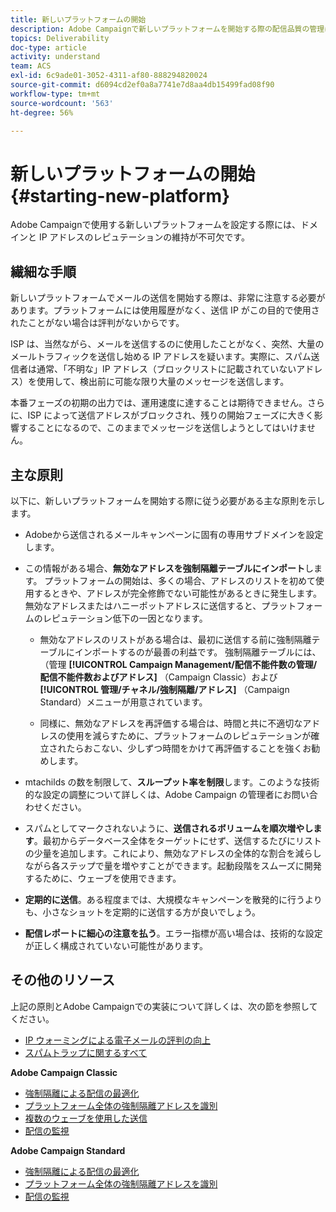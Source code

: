```yaml
---
title: 新しいプラットフォームの開始
description: Adobe Campaignで新しいプラットフォームを開始する際の配信品質の管理について詳しく説明します。
topics: Deliverability
doc-type: article
activity: understand
team: ACS
exl-id: 6c9ade01-3052-4311-af80-888294820024
source-git-commit: d6094cd2ef0a8a7741e7d8aa4db15499fad08f90
workflow-type: tm+mt
source-wordcount: '563'
ht-degree: 56%

---
```


# 新しいプラットフォームの開始 {#starting-new-platform}

Adobe Campaignで使用する新しいプラットフォームを設定する際には、ドメインと IP アドレスのレピュテーションの維持が不可欠です。

## 繊細な手順

新しいプラットフォームでメールの送信を開始する際は、非常に注意する必要があります。プラットフォームには使用履歴がなく、送信 IP がこの目的で使用されたことがない場合は評判がないからです。

ISP は、当然ながら、メールを送信するのに使用したことがなく、突然、大量のメールトラフィックを送信し始める IP アドレスを疑います。実際に、スパム送信者は通常、「不明な」IP アドレス（ブロックリストに記載されていないアドレス）を使用して、検出前に可能な限り大量のメッセージを送信します。

本番フェーズの初期の出力では、運用速度に達することは期待できません。さらに、ISP によって送信アドレスがブロックされ、残りの開始フェーズに大きく影響することになるので、このままでメッセージを送信しようとしてはいけません。

## 主な原則

以下に、新しいプラットフォームを開始する際に従う必要がある主な原則を示します。

* Adobeから送信されるメールキャンペーンに固有の専用サブドメインを設定します。

* この情報がある場合、**無効なアドレスを強制隔離テーブルにインポート**&#x200B;します。
プラットフォームの開始は、多くの場合、アドレスのリストを初めて使用するときや、アドレスが完全修飾でない可能性があるときに発生します。無効なアドレスまたはハニーポットアドレスに送信すると、プラットフォームのレピュテーション低下の一因となります。

   * 無効なアドレスのリストがある場合は、最初に送信する前に強制隔離テーブルにインポートするのが最善の利益です。 強制隔離テーブルには、（管理 **[!UICONTROL Campaign Management/配信不能件数の管理/配信不能件数およびアドレス]** （Campaign Classic）および **[!UICONTROL 管理/チャネル/強制隔離/アドレス]** （Campaign Standard）メニューが用意されています。

   * 同様に、無効なアドレスを再評価する場合は、時間と共に不適切なアドレスの使用を減らすために、プラットフォームのレピュテーションが確立されたらおこない、少しずつ時間をかけて再評価することを強くお勧めします。

* mtachilds の数を制限して、**スループット率を制限**&#x200B;します。このような技術的な設定の調整について詳しくは、Adobe Campaign の管理者にお問い合わせください。

* スパムとしてマークされないように、**送信されるボリュームを順次増やします**。最初からデータベース全体をターゲットにせず、送信するたびにリストの少量を追加します。これにより、無効なアドレスの全体的な割合を減らしながら各ステップで量を増やすことができます。起動段階をスムーズに開発するために、ウェーブを使用できます。

* **定期的に送信**。ある程度までは、大規模なキャンペーンを散発的に行うよりも、小さなショットを定期的に送信する方が良いでしょう。
* **配信レポートに細心の注意を払う**。エラー指標が高い場合は、技術的な設定が正しく構成されていない可能性があります。

## その他のリソース

上記の原則とAdobe Campaignでの実装について詳しくは、次の節を参照してください。

* [IP ウォーミングによる電子メールの評判の向上](../../help/additional-resources/increase-reputation-with-ip-warming.md)
* [スパムトラップに関するすべて](../../help/additional-resources/all-about-spam-traps.md)

**Adobe Campaign Classic**

* [ 強制隔離による配信の最適化 ](https://experienceleague.adobe.com/docs/campaign-classic/using/sending-messages/monitoring-deliveries/understanding-quarantine-management.html?lang=ja#optimizing-your-delivery-through-quarantines)
* [ プラットフォーム全体の強制隔離アドレスを識別 ](https://experienceleague.adobe.com/docs/campaign-classic/using/sending-messages/monitoring-deliveries/understanding-quarantine-management.html?lang=ja#identifying-quarantined-addresses-for-the-entire-platform)
* [ 複数のウェーブを使用した送信 ](https://experienceleague.adobe.com/docs/campaign-classic/using/sending-messages/key-steps-when-creating-a-delivery/steps-sending-the-delivery.html?lang=ja#sending-using-multiple-waves)
* [配信の監視](https://experienceleague.adobe.com/docs/campaign-classic/using/sending-messages/monitoring-deliveries/about-delivery-monitoring.html?lang=ja#sending-messages)

**Adobe Campaign Standard**

* [ 強制隔離による配信の最適化 ](https://experienceleague.adobe.com/docs/campaign-standard/using/testing-and-sending/monitoring-messages/understanding-quarantine-management.html?lang=ja#optimizing-your-delivery-through-quarantines)
* [ プラットフォーム全体の強制隔離アドレスを識別 ](https://experienceleague.adobe.com/docs/campaign-standard/using/testing-and-sending/monitoring-messages/understanding-quarantine-management.html?lang=ja)
* [配信の監視](https://experienceleague.adobe.com/docs/campaign-standard/using/testing-and-sending/monitoring-messages/monitoring-a-delivery.html?lang=ja)
